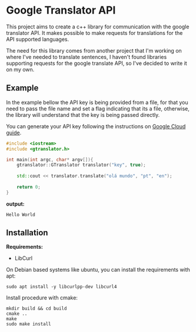 # Google Translator API

This project aims to create a c++ library for communication with the google translator API. It makes possible to make 
requests for translations for the API supported languages.

The need for this library comes from another project that I'm working on where I've needed
to translate sentences, I haven't found libraries supporting requests for the google translate API,
so I've decided to write it on my own.

## Example

In the example bellow the API key is being provided from a file, for that 
you need to pass the file name and set a flag indicating that its a file, otherwise,
the library will understand that the key is being passed directly.

You can generate your API key following the instructions on [Google Cloud guide](https://cloud.google.com/translate/docs/setup).

```cpp
#include <iostream>
#include <gtranslator.h>

int main(int argc, char* argv[]){
    gtranslator::GTranslator translator("key", true);
    
    std::cout << translator.translate("olá mundo", "pt", "en");
    
    return 0;
}
```
**output:**
```
Hello World
```


## Installation

**Requirements:**
- LibCurl

On Debian based systems like ubuntu, you can install the requirements with apt:
```
sudo apt install -y libcurlpp-dev libcurl4
```
Install procedure with cmake:
``` 
mkdir build && cd build
cmake ..
make
sudo make install